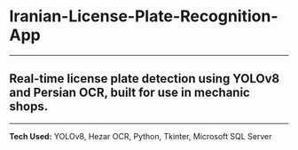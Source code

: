 # Iranian-License-Plate-Recognition-App
---
## Real-time license plate detection using YOLOv8 and Persian OCR, built for use in mechanic shops.
---
**Tech Used:** YOLOv8, Hezar OCR, Python, Tkinter, Microsoft SQL Server
